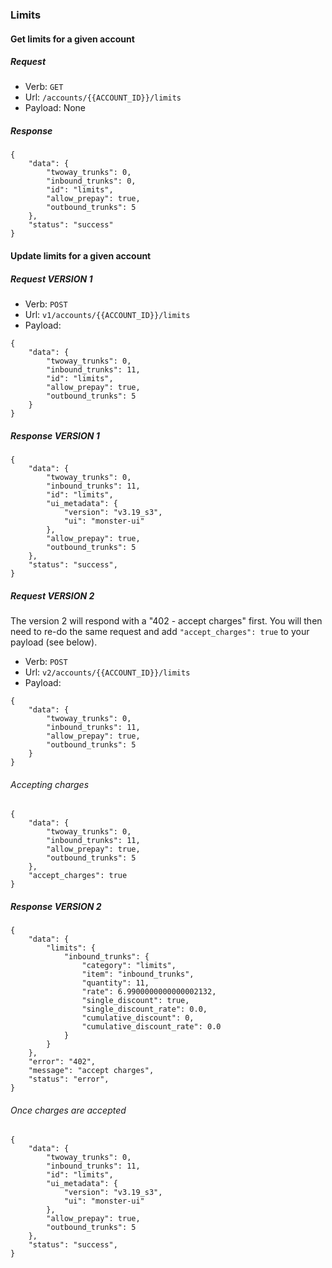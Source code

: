 

### Limits

#### Get limits for a given account

##### Request

- Verb: `GET`
- Url: `/accounts/{{ACCOUNT_ID}}/limits`
- Payload: None

##### Response

```
{
    "data": {
        "twoway_trunks": 0,
        "inbound_trunks": 0,
        "id": "limits",
        "allow_prepay": true,
        "outbound_trunks": 5
    },
    "status": "success"
}
```

#### Update limits for a given account

##### Request VERSION 1

- Verb: `POST`
- Url: `v1/accounts/{{ACCOUNT_ID}}/limits`
- Payload:

```
{
    "data": {
        "twoway_trunks": 0,
        "inbound_trunks": 11,
        "id": "limits",
        "allow_prepay": true,
        "outbound_trunks": 5
    }
}
```

##### Response VERSION 1


```
{
    "data": {
        "twoway_trunks": 0,
        "inbound_trunks": 11,
        "id": "limits",
        "ui_metadata": {
            "version": "v3.19_s3",
            "ui": "monster-ui"
        },
        "allow_prepay": true,
        "outbound_trunks": 5
    },
    "status": "success",
}
```

##### Request VERSION 2

The version 2 will respond with a "402 - accept charges" first. You will then need to re-do the same request and add `"accept_charges": true` to your payload (see below).

- Verb: `POST`
- Url: `v2/accounts/{{ACCOUNT_ID}}/limits`
- Payload:

```
{
    "data": {
        "twoway_trunks": 0,
        "inbound_trunks": 11,
        "allow_prepay": true,
        "outbound_trunks": 5
    }
}
```

###### Accepting charges

```
{
    "data": {
        "twoway_trunks": 0,
        "inbound_trunks": 11,
        "allow_prepay": true,
        "outbound_trunks": 5
    },
    "accept_charges": true
}
```

##### Response VERSION 2


```
{
    "data": {
        "limits": {
            "inbound_trunks": {
                "category": "limits",
                "item": "inbound_trunks",
                "quantity": 11,
                "rate": 6.9900000000000002132,
                "single_discount": true,
                "single_discount_rate": 0.0,
                "cumulative_discount": 0,
                "cumulative_discount_rate": 0.0
            }
        }
    },
    "error": "402",
    "message": "accept charges",
    "status": "error",
}
```

###### Once charges are accepted

```
{
    "data": {
        "twoway_trunks": 0,
        "inbound_trunks": 11,
        "id": "limits",
        "ui_metadata": {
            "version": "v3.19_s3",
            "ui": "monster-ui"
        },
        "allow_prepay": true,
        "outbound_trunks": 5
    },
    "status": "success",
}
```
